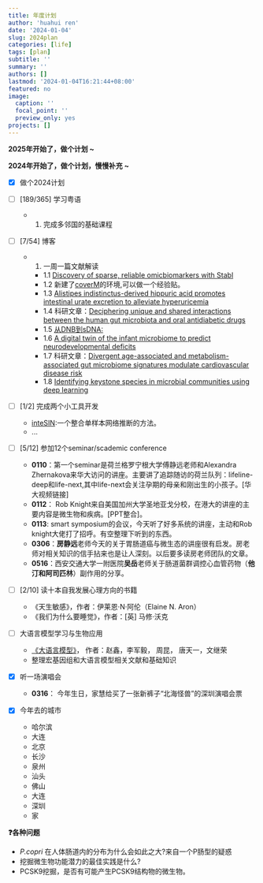 ```yaml
---
title: 年度计划
author: 'huahui ren'
date: '2024-01-04'
slug: 2024plan
categories: [life]
tags: [plan]
subtitle: ''
summary: ''
authors: []
lastmod: '2024-01-04T16:21:44+08:00'
featured: no
image: 
  caption: ''
  focal_point: ''
  preview_only: yes
projects: []
---
```


**2025年开始了，做个计划 ~**


**2024年开始了，做个计划，慢慢补充 ~**

- [x] 做个2024计划
- [ ] [189/365] 学习粤语

  - 1. 完成多邻国的基础课程

- [ ] [7/54] 博客

  - 1. 一周一篇文献解读
    - 1.1 [Discovery of sparse, reliable omicbiomarkers with Stabl](https://huahui.netlify.app/post/discovery-of-sparse-reliable-omic-biomarkers-with-stab/)
    - 1.2 新建了[coverM](https://github.com/wwood/CoverM)的环境,可以做一个经验贴。
    - 1.3 [Alistipes indistinctus-derived hippuric acid promotes intestinal urate excretion to alleviate hyperuricemia](https://huahui.netlify.app/post/2024-03-01-alistipes-indistinctus/)
    - 1.4 科研文章：[Deciphering unique and shared interactions between the human gut microbiota and oral antidiabetic drugs](https://doi.org/10.1002/imt2.179)
    - 1.5 [从DNB到sDNA:](https://huahui.netlify.app/post/dnb/)
    - 1.6 [A digital twin of the infant microbiome to predict neurodevelopmental deficits]()
    - 1.7 科研文章：[Divergent age-associated and metabolism-associated gut microbiome signatures modulate cardiovascular disease risk](https://www.nature.com/articles/s41591-024-03038-y)
    - 1.8 [Identifying keystone species in microbial communities using deep learning](https://www.nature.com/articles/s41559-023-02250-2) 
    

- [ ] [1/2] 完成两个小工具开发
      
  -  [inteSIN](https://github.com/rusher321/inteSIN):一个整合单样本网络推断的方法。
  -  ...
  
- [ ] [5/12] 参加12个seminar/scademic conference
  -   **0110**：第一个seminar是荷兰格罗宁根大学傅静远老师和Alexandra Zhernakova来华大访问的讲座。主要讲了追踪随访的荷兰队列：lifeline-deep和life-next,其中life-next会关注孕期的母亲和刚出生的小孩子。[华大视频链接]
  -   **0112**： Rob Knight来自美国加州大学圣地亚戈分校，在港大的讲座的主要内容是微生物和疾病。[PPT整合]。
  -   **0113**: smart symposium的会议，今天听了好多系统的讲座，主动和Rob knight大佬打了招呼。有空整理下听到的东西。
  -   **0306**：**房静远**老师今天的关于胃肠道癌与微生态的讲座很有启发。房老师对相关知识的信手拈来也是让人深刻。以后要多读房老师团队的文章。 
  -   **0516**：西安交通大学一附医院**吴岳**老师关于肠道菌群调控心血管药物（**他汀和阿司匹林**）副作用的分享。

- [ ] [2/10] 读十本自我发展心理方向的书籍
  - 《天生敏感》，作者：伊莱恩·N·阿伦（Elaine N. Aron）
  - 《我们为什么要睡觉》，作者：[英] 马修·沃克

- [ ] 大语言模型学习与生物应用
  - [《大语言模型》](https://llmbook-zh.github.io/)， 作者：赵鑫，李军毅， 周昆， 唐天一，文继荣
  - 整理宏基因组和大语言模型相关文献和基础知识


- [X] 听一场演唱会
  -  **0316**： 今年生日，家慧给买了一张新裤子“北海怪兽”的深圳演唱会票

- [X] 今年去的城市
  - 哈尔滨
  - 大连
  - 北京
  - 长沙
  - 泉州
  - 汕头
  - 佛山
  - 大连
  - 深圳
  - 家
  
  

**:question:各种问题**
- *P.copri* 在人体肠道内的分布为什么会如此之大?来自一个P肠型的疑惑
- 挖掘微生物功能潜力的最佳实践是什么?
- PCSK9挖掘，是否有可能产生PCSK9结构物的微生物。


  
